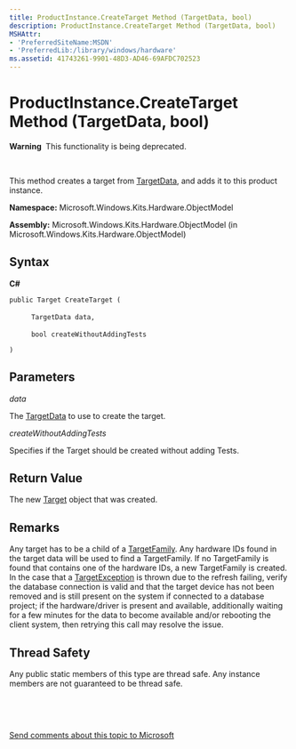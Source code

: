 ```yaml
---
title: ProductInstance.CreateTarget Method (TargetData, bool)
description: ProductInstance.CreateTarget Method (TargetData, bool)
MSHAttr:
- 'PreferredSiteName:MSDN'
- 'PreferredLib:/library/windows/hardware'
ms.assetid: 41743261-9901-48D3-AD46-69AFDC702523
---
```


# ProductInstance.CreateTarget Method (TargetData, bool)


**Warning**  This functionality is being deprecated.

 

This method creates a target from [TargetData](targetdata-class.md), and adds it to this product instance.

**Namespace:** Microsoft.Windows.Kits.Hardware.ObjectModel

**Assembly:** Microsoft.Windows.Kits.Hardware.ObjectModel (in Microsoft.Windows.Kits.Hardware.ObjectModel)

## <span id="Syntax"></span><span id="syntax"></span><span id="SYNTAX"></span>Syntax


**C#**

`public Target CreateTarget (`

          `TargetData data,`

          `bool createWithoutAddingTests`

`)`

## <span id="Parameters"></span><span id="parameters"></span><span id="PARAMETERS"></span>Parameters


*data*

The [TargetData](targetdata-class.md) to use to create the target.

*createWithoutAddingTests*

Specifies if the Target should be created without adding Tests.

## <span id="Return_Value"></span><span id="return_value"></span><span id="RETURN_VALUE"></span>Return Value


The new [Target](target-class.md) object that was created.

## <span id="Remarks"></span><span id="remarks"></span><span id="REMARKS"></span>Remarks


Any target has to be a child of a [TargetFamily](targetfamily-class.md). Any hardware IDs found in the target data will be used to find a TargetFamily. If no TargetFamily is found that contains one of the hardware IDs, a new TargetFamily is created. In the case that a [TargetException](targetexception-class.md) is thrown due to the refresh failing, verify the database connection is valid and that the target device has not been removed and is still present on the system if connected to a database project; if the hardware/driver is present and available, additionally waiting for a few minutes for the data to become available and/or rebooting the client system, then retrying this call may resolve the issue.

## <span id="Thread_Safety"></span><span id="thread_safety"></span><span id="THREAD_SAFETY"></span>Thread Safety


Any public static members of this type are thread safe. Any instance members are not guaranteed to be thread safe.

 

 

[Send comments about this topic to Microsoft](mailto:wsddocfb@microsoft.com?subject=Documentation%20feedback%20%5Bp_hlk_om\p_hlk_om%5D:%20ProductInstance.CreateTarget%20Method%20%28TargetData,%20bool%29%20%20RELEASE:%20%287/11/2017%29&body=%0A%0APRIVACY%20STATEMENT%0A%0AWe%20use%20your%20feedback%20to%20improve%20the%20documentation.%20We%20don't%20use%20your%20email%20address%20for%20any%20other%20purpose,%20and%20we'll%20remove%20your%20email%20address%20from%20our%20system%20after%20the%20issue%20that%20you're%20reporting%20is%20fixed.%20While%20we're%20working%20to%20fix%20this%20issue,%20we%20might%20send%20you%20an%20email%20message%20to%20ask%20for%20more%20info.%20Later,%20we%20might%20also%20send%20you%20an%20email%20message%20to%20let%20you%20know%20that%20we've%20addressed%20your%20feedback.%0A%0AFor%20more%20info%20about%20Microsoft's%20privacy%20policy,%20see%20http://privacy.microsoft.com/en-us/default.aspx. "Send comments about this topic to Microsoft")




